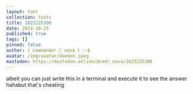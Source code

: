 ```yaml
---
layout: toot
collection: toots
title: 1025225300
date: 2024-10-25
published: true
tags: []
pinned: false
author: ⸸ commander ░ nova ⸸ :~$
avatar: /img/avatar/daemon.jpeg
mastodon: https://mastodon.online/@cmdr_nova/1025225300
---
```


albeit you can just write this in a terminal and execute it to see the answer hahabut that's cheating
